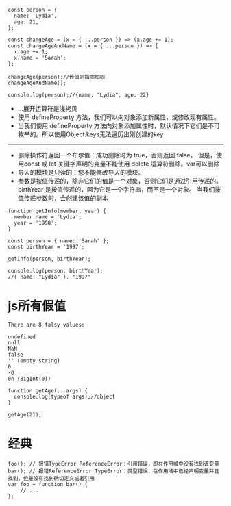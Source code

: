 ```
const person = {
  name: 'Lydia',
  age: 21,
};

const changeAge = (x = { ...person }) => (x.age += 1);
const changeAgeAndName = (x = { ...person }) => {
  x.age += 1;
  x.name = 'Sarah';
};

changeAge(person);//传值则指向相同
changeAgeAndName();

console.log(person);//{name: "Lydia", age: 22}
```
- ...展开运算符是浅拷贝
- 使用 defineProperty 方法，我们可以向对象添加新属性，或修改现有属性。 
- 当我们使用 defineProperty 方法向对象添加属性时，默认情况下它们是不可枚举的。所以使用Object.keys无法遍历出刚创建的key
***
- 删除操作符返回一个布尔值：成功删除时为 true，否则返回 false。 但是，使用const 或 let 关键字声明的变量不能使用 delete 运算符删除。var可以删除
- 导入的模块是只读的：您不能修改导入的模块。
- 参数是按值传递的，除非它们的值是一个对象，否则它们是通过引用传递的。 birthYear 是按值传递的，因为它是一个字符串，而不是一个对象。 当我们按值传递参数时，会创建该值的副本 
```
function getInfo(member, year) {
  member.name = 'Lydia';
  year = '1998';
}

const person = { name: 'Sarah' };
const birthYear = '1997';

getInfo(person, birthYear);

console.log(person, birthYear);
//{ name: "Lydia" }, "1997"
```
# js所有假值
```
There are 8 falsy values:

undefined
null
NaN
false
'' (empty string)
0
-0
0n (BigInt(0))
```
```
function getAge(...args) {
  console.log(typeof args);//object
}

getAge(21);
```
# 经典
```
foo(); // 报错TypeError ReferenceError：引用错误，即在作用域中没有找到该变量
bar(); // 报错ReferenceError TypeError：类型错误，在作用域中已经声明变量并且找到，但是没有找到确切定义或者引用
var foo = function bar() {
    // ...
};
```
